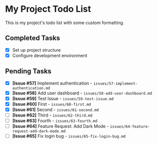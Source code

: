 # My Project Todo List

This is my project's todo list with some custom formatting.

## Completed Tasks
- [x] Set up project structure
- [x] Configure development environment

## Pending Tasks
- [x] **[Issue #57]** Implement authentication - `issues/57-implement-authentication.md`
- [x] **[Issue #58]** Add user dashboard - `issues/58-add-user-dashboard.md`
- [x] **[Issue #59]** Test Issue - `issues/59-test-issue.md`
- [x] **[Issue #60]** First - `issues/60-first.md`
- [x] **[Issue #61]** Second - `issues/61-second.md`
- [ ] **[Issue #62]** Third - `issues/62-third.md`
- [ ] **[Issue #63]** Fourth - `issues/63-fourth.md`
- [ ] **[Issue #64]** Feature Request: Add Dark Mode - `issues/64-feature-request-add-dark-mode.md`
- [ ] **[Issue #65]** Fix login bug - `issues/65-fix-login-bug.md`
